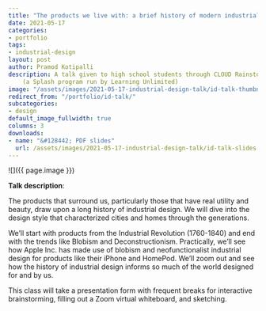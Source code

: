 ```yaml
---
title: "The products we live with: a brief history of modern industrial design"
date: 2021-05-17
categories:
- portfolio
tags:
- industrial-design
layout: post
author: Pramod Kotipalli
description: A talk given to high school students through CLOUD Rainstorm
    (a Splash program run by Learning Unlimited)
image: "/assets/images/2021-05-17-industrial-design-talk/id-talk-thumbnail.png"
redirect_from: "/portfolio/id-talk/"
subcategories:
- design
default_image_fullwidth: true
columns: 3
downloads:
- name: "&#128442; PDF slides"
  url: /assets/images/2021-05-17-industrial-design-talk/id-talk-slides.pdf
---
```


![]({{ page.image }})

**Talk description**:

The products that surround us, particularly those that have real utility and 
beauty, draw upon a long history of industrial design. We will dive into the 
design style that characterized cities and homes through the generations. 

We’ll start with products from the Industrial Revolution (1760-1840) and end 
with the trends like Blobism and Deconstructionism. Practically, we’ll see how 
Apple Inc. has made use of blobism and neofunctionalist industrial design for 
products like their iPhone and HomePod. We’ll zoom out and see how the history 
of industrial design informs so much of the world designed for and by us.

This class will take a presentation form with frequent breaks for interactive 
brainstorming, filling out a Zoom virtual whiteboard, and sketching.